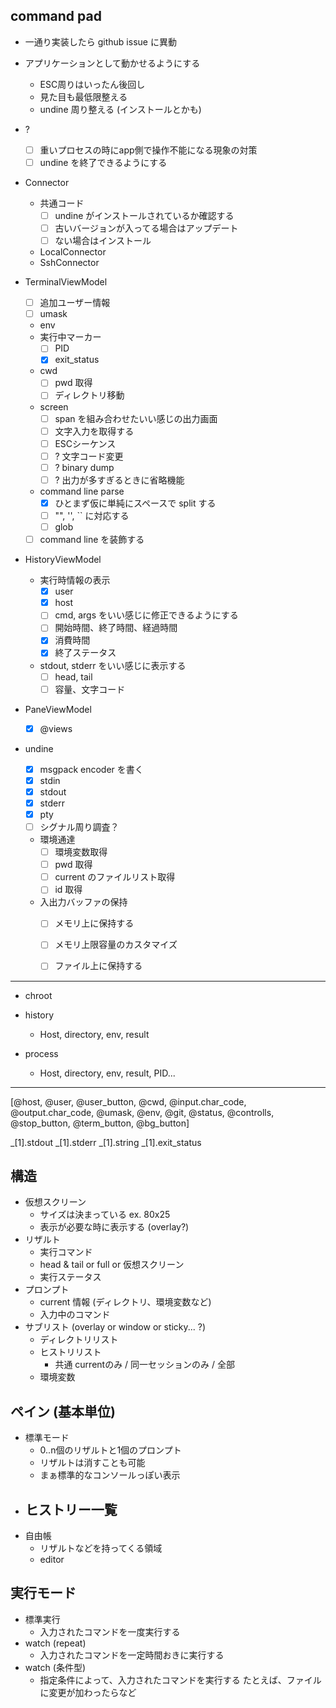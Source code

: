 command pad
-----------

* 一通り実装したら github issue に異動

* アプリケーションとして動かせるようにする
  - ESC周りはいったん後回し
  - 見た目も最低限整える
  - undine 周り整える (インストールとかも)



* ?
  - [ ] 重いプロセスの時にapp側で操作不能になる現象の対策
  - [ ] undine を終了できるようにする

* Connector
  - 共通コード
  	* [ ] undine がインストールされているか確認する
  	* [ ] 古いバージョンが入ってる場合はアップデート
  	* [ ] ない場合はインストール

  - LocalConnector
  - SshConnector

* TerminalViewModel
  - [ ] 追加ユーザー情報
  - [ ] umask
  - env
  - 実行中マーカー
    * [ ] PID
    * [x] exit_status
  - cwd
    * [ ] pwd 取得
    * [ ] ディレクトリ移動
  - screen
    * [ ] span を組み合わせたいい感じの出力画面
    * [ ] 文字入力を取得する
    * [ ] ESCシーケンス
    * [ ] ? 文字コード変更
    * [ ] ? binary dump
    * [ ] ? 出力が多すぎるときに省略機能
  - command line parse
    * [x] ひとまず仮に単純にスペースで split する
    * [ ] "", '', `` に対応する
    * [ ] glob
  - [ ] command line を装飾する

* HistoryViewModel
  - 実行時情報の表示
    * [x] user
    * [x] host
    * [ ] cmd, args をいい感じに修正できるようにする
    * [ ] 開始時間、終了時間、経過時間
    * [x] 消費時間
    * [x] 終了ステータス
  - stdout, stderr をいい感じに表示する
    * [ ] head, tail
    * [ ] 容量、文字コード

* PaneViewModel
  - [x] @views




* undine
  - [x] msgpack encoder を書く
  - [x] stdin
  - [x] stdout
  - [x] stderr
  - [x] pty
  - [ ] シグナル周り調査？
  - 環境通達
    * [ ] 環境変数取得
    * [ ] pwd 取得
    * [ ] current のファイルリスト取得
    * [ ] id 取得
  - 入出力バッファの保持
    * [ ] メモリ上に保持する
    * [ ] メモリ上限容量のカスタマイズ
    * [ ] ファイル上に保持する


----

* chroot


* history
	- Host, directory, env, result

* process
  - Host, directory, env, result, PID...

----
[@host, @user, @user_button, @cwd, @input.char_code, @output.char_code, @umask, @env, @git, @status, @controlls, @stop_button, @term_button, @bg_button]

_[1].stdout
_[1].stderr
_[1].string
_[1].exit_status



## 構造

* 仮想スクリーン
  - サイズは決まっている ex. 80x25
  - 表示が必要な時に表示する (overlay?)
* リザルト
  - 実行コマンド
  - head & tail or full or 仮想スクリーン
  - 実行ステータス
* プロンプト
  - current 情報 (ディレクトリ、環境変数など)
  - 入力中のコマンド
* サブリスト (overlay or window or sticky... ?)
  - ディレクトリリスト
  - ヒストリリスト
    * 共通 currentのみ / 同一セッションのみ / 全部
  - 環境変数

## ペイン (基本単位)

* 標準モード
  - 0..n個のリザルトと1個のプロンプト
  - リザルトは消すことも可能
  - まぁ標準的なコンソールっぽい表示
* ヒストリー一覧
  - 
* 自由帳
  - リザルトなどを持ってくる領域
  - editor

## 実行モード

* 標準実行
  - 入力されたコマンドを一度実行する
* watch (repeat)
  - 入力されたコマンドを一定時間おきに実行する
* watch (条件型)
  - 指定条件によって、入力されたコマンドを実行する
    たとえば、ファイルに変更が加わったらなど

